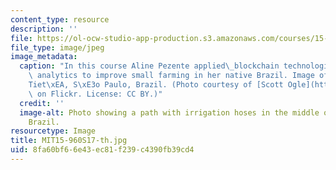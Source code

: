 ```yaml
---
content_type: resource
description: ''
file: https://ol-ocw-studio-app-production.s3.amazonaws.com/courses/15-960-new-executive-thinking-social-impact-technology-projects-fall-2017-spring-2018/8fa60bf66e43ec81f239c4390fb39cd4_MIT15-960S17-th.jpg
file_type: image/jpeg
image_metadata:
  caption: "In this course Aline Pezente applied\_blockchain technologies, AI, and\
    \ analytics to improve small farming in her native Brazil. Image of a farm in\_\
    Tiet\xEA, S\xE3o Paulo, Brazil. (Photo courtesy of [Scott Ogle](https://www.flickr.com/photos/scogle/2774755155/)\
    \ on Flickr. License: CC BY.)"
  credit: ''
  image-alt: Photo showing a path with irrigation hoses in the middle of a farm in
    Brazil.
resourcetype: Image
title: MIT15-960S17-th.jpg
uid: 8fa60bf6-6e43-ec81-f239-c4390fb39cd4
---
```

